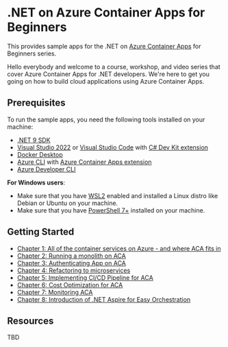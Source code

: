 # .NET on Azure Container Apps for Beginners

This provides sample apps for the .NET on [Azure Container Apps](https://learn.microsoft.com/en-us/azure/container-apps/overview) for Beginners series.

Hello everybody and welcome to a course, workshop, and video series that cover Azure Container Apps for .NET developers. We're here to get you going on how to build cloud applications using Azure Container Apps.

## Prerequisites

To run the sample apps, you need the following tools installed on your machine:

- [.NET 9 SDK](https://dotnet.microsoft.com/download/dotnet/9.0)
- [Visual Studio 2022](https://visualstudio.microsoft.com/vs/) or [Visual Studio Code](https://code.visualstudio.com/) with [C# Dev Kit extension](https://marketplace.visualstudio.com/items?itemName=ms-dotnettools.csdevkit)
- [Docker Desktop](https://docs.docker.com/desktop/)
- [Azure CLI](https://learn.microsoft.com/cli/azure/install-azure-cli) with [Azure Container Apps extension](https://learn.microsoft.com/cli/azure/azure-cli-extensions-list)
- [Azure Developer CLI](https://learn.microsoft.com/azure/developer/azure-developer-cli/install-azd)

**For Windows users**:

- Make sure that you have [WSL2](https://learn.microsoft.com/windows/wsl/install) enabled and installed a Linux distro like Debian or Ubuntu on your machine.
- Make sure that you have [PowerShell 7+](https://learn.microsoft.com/powershell/scripting/install/installing-powershell-on-windows) installed on your machine.

## Getting Started

- [Chapter 1: All of the container services on Azure - and where ACA fits in](./1-intro)
- [Chapter 2: Running a monolith on ACA](./2-monolith-on-aca/)
- [Chapter 3: Authenticating App on ACA](./3-authentication/)
- [Chapter 4: Refactoring to microservices](./4-microservices/)
- [Chapter 5: Implementing CI/CD Pipeline for ACA](./5-cicd/)
- [Chapter 6: Cost Optimization for ACA](./6-cost-optimization/)
- [Chapter 7: Monitoring ACA](./7-monitoring/)
- [Chapter 8: Introduction of .NET Aspire for Easy Orchestration](./8-aspire/)

## Resources

TBD
